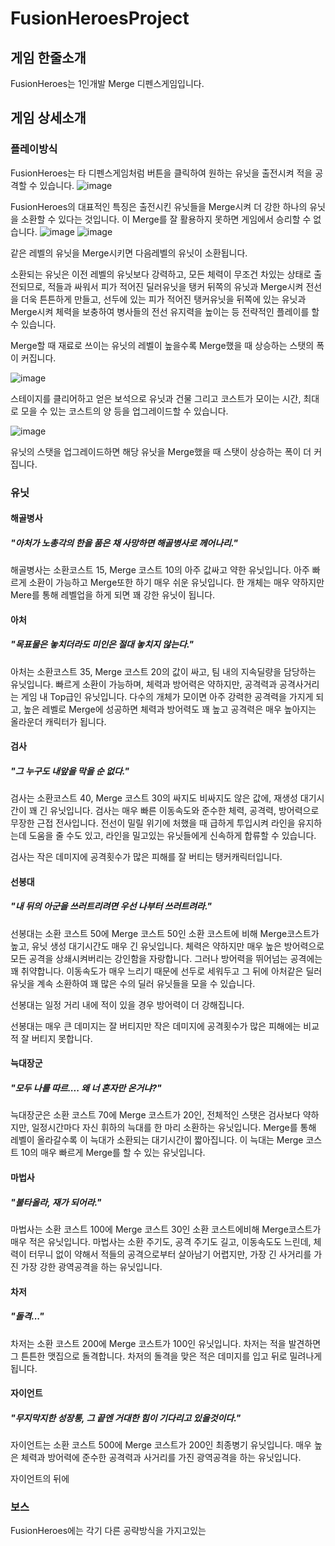 # FusionHeroesProject
## 게임 한줄소개
FusionHeroes는 1인개발 Merge 디펜스게임입니다.
## 게임 상세소개
### 플레이방식
FusionHeroes는 타 디펜스게임처럼 버튼을 클릭하여 원하는 유닛을 출전시켜 적을 공격할 수 있습니다.
![image](https://user-images.githubusercontent.com/70951786/131930663-fdf3e8d6-c80b-4947-855f-e10be5a008da.png)

FusionHeroes의 대표적인 특징은 출전시킨 유닛들을 Merge시켜 더 강한 하나의 유닛을 소환할 수 있다는 것입니다.
이 Merge를 잘 활용하지 못하면 게임에서 승리할 수 없습니다.
![image](https://user-images.githubusercontent.com/70951786/131930824-68033a45-fa53-4e29-9dc8-51ee1c942bc4.png)
![image](https://user-images.githubusercontent.com/70951786/131930854-936bb76e-5511-4f73-a96f-6fff9f9350f9.png)

같은 레벨의 유닛을 Merge시키면 다음레벨의 유닛이 소환됩니다.

소환되는 유닛은 이전 레벨의 유닛보다 강력하고, 모든 체력이 무조건 차있는 상태로 출전되므로, 적들과 싸워서 피가 적어진 딜러유닛을 탱커 뒤쪽의 유닛과 Merge시켜 전선을 더욱 튼튼하게 만들고, 선두에 있는 피가 적어진 탱커유닛을 뒤쪽에 있는 유닛과 Merge시켜 체력을 보충하여 병사들의 전선 유지력을 높이는 등 전략적인 플레이를 할 수 있습니다.

Merge할 때 재료로 쓰이는 유닛의 레벨이 높을수록 Merge했을 때 상승하는 스탯의 폭이 커집니다.

![image](https://user-images.githubusercontent.com/70951786/131934546-4a04da29-2d9a-472f-815a-7c8c0eaecaef.png)

스테이지를 클리어하고 얻은 보석으로 유닛과 건물 그리고 코스트가 모이는 시간, 최대로 모을 수 있는 코스트의 양 등을 업그레이드할 수 있습니다.

![image](https://user-images.githubusercontent.com/70951786/131934674-bb313fa2-af5e-41bd-a3c3-effcfc59bde3.png)

유닛의 스탯을 업그레이드하면 해당 유닛을 Merge했을 때 스탯이 상승하는 폭이 더 커집니다.

### 유닛
#### 해골병사
##### "아처가 노총각의 한을 품은 채 사망하면 해골병사로 께어나리."
해골병사는 소환코스트 15, Merge 코스트 10의 아주 값싸고 약한 유닛입니다.
아주 빠르게 소환이 가능하고 Merge또한 하기 매우 쉬운 유닛입니다.
한 개체는 매우 약하지만 Mere를 통해 레벨업을 하게 되면 꽤 강한 유닛이 됩니다.

#### 아처
##### "목표물은 놓치더라도 미인은 절대 놓치지 않는다."
아처는 소환코스트 35,  Merge 코스트 20의 값이 싸고, 팀 내의 지속딜량을 담당하는 유닛입니다.
빠르게 소환이 가능하며, 체력과 방어력은 약하지만, 공격력과 공격사거리는 게임 내 Top급인 유닛입니다.
다수의 개체가 모이면 아주 강력한 공격력을 가지게 되고, 높은 레벨로 Merge에 성공하면 체력과 방어력도 꽤 높고 공격력은 매우 높아지는 올라운더 캐릭터가 됩니다.

#### 검사
##### "그 누구도 내앞을 막을 순 없다."
검사는 소환코스트 40, Merge 코스트 30의 싸지도 비싸지도 않은 값에, 재생성 대기시간이 꽤 긴 유닛입니다.
검사는 매우 빠른 이동속도와 준수한 체력, 공격력, 방어력으로 무장한 근접 전사입니다.
전선이 밀릴 위기에 처했을 때 급하게 투입시켜 라인을 유지하는데 도움을 줄 수도 있고, 라인을 밀고있는 유닛들에게 신속하게 합류할 수 있습니다.

검사는 작은 데미지에 공격횟수가 많은 피해를 잘 버티는 탱커캐릭터입니다.

#### 선봉대
##### "내 뒤의 아군을 쓰러트리려면 우선 나부터 쓰러트려라."
선봉대는 소환 코스트 50에 Merge 코스트 50인 소환 코스트에 비해 Merge코스트가 높고, 유닛 생성 대기시간도 매우 긴 유닛입니다.
체력은 약하지만 매우 높은 방어력으로 모든 공격을 상쇄시켜버리는 강인함을 자랑합니다. 그러나 방어력을 뛰어넘는 공격에는 꽤 취약합니다.
이동속도가 매우 느리기 때문에 선두로 세워두고 그 뒤에 아처같은 딜러유닛을 계속 소환하여 꽤 많은 수의 딜러 유닛들을 모을 수 있습니다.

선봉대는 일정 거리 내에 적이 있을 경우 방어력이 더 강해집니다.

선봉대는 매우 큰 데미지는 잘 버티지만 작은 데미지에 공격횟수가 많은 피해에는 비교적 잘 버티지 못합니다.

#### 늑대장군
##### "모두 나를 따르.... 왜 너 혼자만 온거냐?"
늑대장군은 소환 코스트 70에 Merge 코스트가 20인, 전체적인 스탯은 검사보다 약하지만, 일정시간마다 자신 휘하의 늑대를 한 마리 소환하는 유닛입니다.
Merge를 통해 레벨이 올라갈수록 이 늑대가 소환되는 대기시간이 짧아집니다.
이 늑대는 Merge 코스트 10의 매우 빠르게 Merge를 할 수 있는 유닛입니다.

#### 마법사
##### "불타올라, 재가 되어라."
마법사는 소환 코스트 100에 Merge 코스트 30인 소환 코스트에비해 Merge코스트가 매우 적은 유닛입니다.
마법사는 소환 주기도, 공격 주기도 길고, 이동속도도 느린데, 체력이 터무니 없이 약해서 적들의 공격으로부터 살아남기 어렵지만,
가장 긴 사거리를 가진 가장 강한 광역공격을 하는 유닛입니다.

#### 차저
##### "돌격..."
차저는 소환 코스트 200에 Merge 코스트가 100인 유닛입니다.
차저는 적을 발견하면 그 튼튼한 맷집으로 돌격합니다. 차저의 돌격을 맞은 적은 데미지를 입고 뒤로 밀려나게 됩니다.

#### 자이언트
##### "무지막지한 성장통, 그 끝엔 거대한 힘이 기다리고 있을것이다."
자이언트는 소환 코스트 500에 Merge 코스트가 200인 최종병기 유닛입니다.
매우 높은 체력과 방어력에 준수한 공격력과 사거리를 가진 광역공격을 하는 유닛입니다.

자이언트의 뒤에 

### 보스
FusionHeroes에는 각기 다른 공략방식을 가지고있는 
#### 

